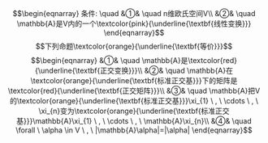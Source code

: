 $$\begin{eqnarray}
条件: \quad 
&①& \quad n维欧氏空间V\\
&②& \quad \mathbb{A}是V内的一个\textcolor{pink}{\underline{\textbf{线性变换}}}
\end{eqnarray}$$
$$下列命题\textcolor{orange}{\underline{\textbf{等价}}}$$
$$\begin{eqnarray}
&①& \quad \mathbb{A}是\textcolor{red}{\underline{\textbf{正交变换}}}\\
&②& \quad \mathbb{A}在\textcolor{orange}{\underline{\textbf{标准正交基}}}下的矩阵是\textcolor{red}{\underline{\textbf{正交矩阵}}}\\
&③& \quad \mathbb{A}把V的\textcolor{orange}{\underline{\textbf{标准正交基}}}\xi_{1} \ , \ \cdots \ , \ \xi_{n}变为\textcolor{orange}{\underline{\textbf{标准正交基}}}\mathbb{A}\xi_{1} \ , \ \cdots \ , \ \mathbb{A}\xi_{n}\\
&④& \quad \forall \ \alpha \in V \ , \ |\mathbb{A}\alpha|=|\alpha|
\end{eqnarray}$$